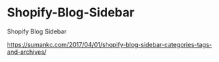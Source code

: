 # Shopify-Blog-Sidebar
Shopify Blog Sidebar

https://sumankc.com/2017/04/01/shopify-blog-sidebar-categories-tags-and-archives/
